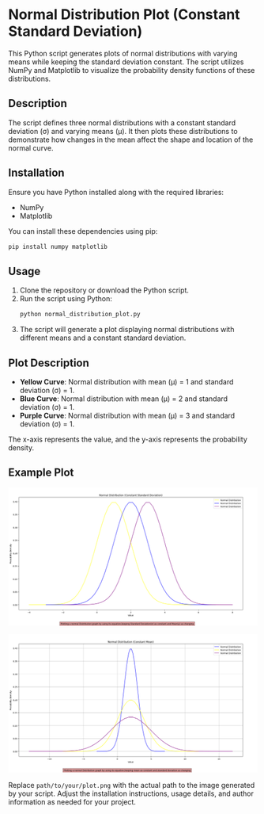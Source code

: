 # Normal Distribution Plot (Constant Standard Deviation)

This Python script generates plots of normal distributions with varying means while keeping the standard deviation constant. The script utilizes NumPy and Matplotlib to visualize the probability density functions of these distributions.

## Description

The script defines three normal distributions with a constant standard deviation (σ) and varying means (μ). It then plots these distributions to demonstrate how changes in the mean affect the shape and location of the normal curve.

## Installation

Ensure you have Python installed along with the required libraries:

- NumPy
- Matplotlib

You can install these dependencies using pip:

```bash
pip install numpy matplotlib
```

## Usage

1. Clone the repository or download the Python script.
2. Run the script using Python:
   ```bash
   python normal_distribution_plot.py
   ```
3. The script will generate a plot displaying normal distributions with different means and a constant standard deviation.

## Plot Description

- **Yellow Curve**: Normal distribution with mean (μ) = 1 and standard deviation (σ) = 1.
- **Blue Curve**: Normal distribution with mean (μ) = 2 and standard deviation (σ) = 1.
- **Purple Curve**: Normal distribution with mean (μ) = 3 and standard deviation (σ) = 1.

The x-axis represents the value, and the y-axis represents the probability density.

## Example Plot
![Estimated PI](https://github.com/sharavanask/BUDDI.ai/blob/main/Day%204%20Normal%20Distribution/Screenshot%20from%202024-05-20%2010-20-37.png)

![Estimated PI](https://github.com/sharavanask/BUDDI.ai/blob/main/Day%204%20Normal%20Distribution/Screenshot%20from%202024-05-20%2010-21-00.png)

Replace `path/to/your/plot.png` with the actual path to the image generated by your script. Adjust the installation instructions, usage details, and author information as needed for your project.
